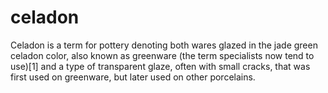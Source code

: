 # celadon
Celadon is a term for pottery denoting both wares glazed in the jade green celadon color, also known as greenware (the term specialists now tend to use)[1] and a type of transparent glaze, often with small cracks, that was first used on greenware, but later used on other porcelains.
